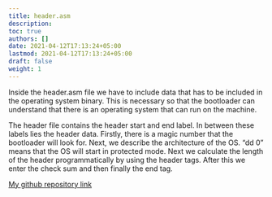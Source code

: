 ```yaml
---
title: header.asm
description:
toc: true
authors: []
date: 2021-04-12T17:13:24+05:00
lastmod: 2021-04-12T17:13:24+05:00
draft: false
weight: 1
---
```

Inside the header.asm file we have to include data that has to be included in the operating system binary. This is necessary so that the bootloader can understand that there is an operating system that can run on the machine. 

The header file contains the header start and end label. In between these labels lies the header data. Firstly, there is a magic number that the bootloader will look for. Next, we describe the architecture of the OS. “dd 0” means that the OS will start in protected mode. Next we calculate the length of the header programmatically by using the header tags. After this we enter the check sum and then finally the end tag.
 
 
 [My github repository link](https://github.com/anas-2000/CAO-assignment)